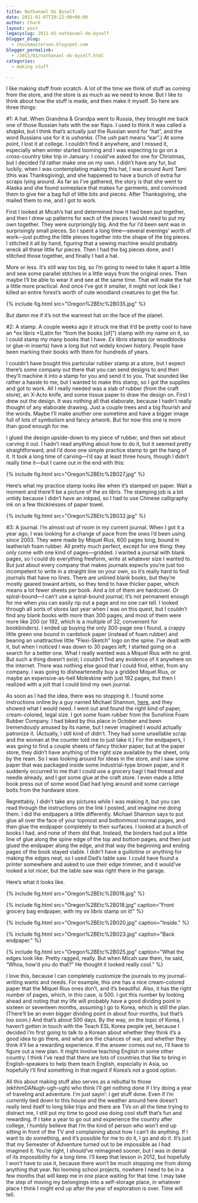 ```yaml
---
title: Nathanael Do Byself
date: 2011-01-07T20:22:00+00:00
author: Chuck
layout: post
legacyslug: 2011-01-nathanael-do-byself
blogger_blog:
  - chuckmasterson.blogspot.com
blogger_permalink:
  - /2011/01/nathanael-do-byself.html
categories:
  - making stuff

---
```


I like making stuff from scratch. A lot of the time we think of stuff as coming
from the store, and the store is as much as we need to know. But I like to
think about how the stuff is made, and then make it myself. So here are three
things: 

\#1: A hat. When Grandma & Grandpa went to Russia, they brought me back one of
those Russian hats with the ear flaps. I used to think it was called a
*shapka*, but I think that’s actually just the Russian word for
“hat”, and the word Russians use for it is *ushanka*. (The
*ush* part means “ear”.) At some point, I lost it at college.
I couldn’t find it anywhere, and I missed it, especially when winter
started looming and I was expecting to go on a cross-country bike trip in
January. I could’ve asked for one for Christmas, but I decided I’d
rather make one on my own. I didn’t have any fur, but luckily, when I was
contemplating making this hat, I was around Aunt Tami (this was Thanksgiving),
and she happened to have a bunch of extra fur scraps lying around. As far as
I’ve gathered, the story is that she went to Alaska and she found
someplace that makes fur garments, and convinced them to give her a bag full of
little bits and pieces. After Thanksgiving, she mailed them to me, and I got to
work.

First I looked at Micah’s hat and determined how it had been put
together, and then I drew up patterns for each of the pieces I would need to
put my own together. They were surprisingly big. And the fur I’d been
sent was in surprisingly small pieces. So I spent a long time—several
evenings’ worth of work—just putting the little pieces together into the
shape of the big pieces. I stitched it all by hand, figuring that a sewing
machine would probably wreck all these little fur pieces. Then I had the big
pieces done, and I stitched those together, and finally I had a hat.

More or less. It’s still way too big, so I’m going to need to take
it apart a little and sew some parallel stitches in a little ways from the
original ones. Then maybe I’ll be able to wear it and see at the same
time. That will make the hat a little more practical. And once I’ve got
it smaller, it might not look like I killed an entire forest’s worth of
cute woodland creatures to get the fur.

{% include fig.html src="Oregon%2BEtc%2B035.jpg" %}


But damn me if it’s not the warmest hat on the face of the planet. 

\#2: A stamp. A couple weeks ago it struck me that it’d be pretty cool to
have an *ex libris *(Latin for “from the books [of]”) stamp
with my name on it, so I could stamp my many books that I have. *Ex
libris* stamps (or woodblocks or glue-in inserts) have a long but not widely
known history. People have been marking their books with them for hundreds of
years.

I couldn’t have bought this particular rubber stamp at a store, but I
expect there’s some company out there that you can send designs to and
then they’ll machine it into a stamp for you and send it to you. That
sounded like rather a hassle to me, but I wanted to make this stamp, so I got
the supplies and got to work. All I really needed was a slab of rubber (from
the craft store), an X-Acto knife, and some tissue paper to draw the design on.
First I drew out the design. It was nothing all that elaborate, because I
hadn’t really thought of any elaborate drawing. Just a couple trees and a
big flourish and the words. Maybe I’ll make another one sometime and have
a bigger image full of lots of symbolism and fancy artwork. But for now this
one is more than good enough for me.

I glued the design upside-down to my piece of rubber, and then set about
carving it out. I hadn’t read anything about how to do it, but it seemed
pretty straightforward, and I’d done one simple practice stamp to get the
hang of it. It took a long time of carving—I’d say at least three hours,
though I didn’t really time it—but I came out in the end with this:

{% include fig.html src="Oregon%2BEtc%2B027.jpg" %}

Here’s what my practice stamp looks like when it’s stamped on 
paper. Wait a moment and there’ll be a picture of the *ex libris*.
The stamping job is a bit untidy because I didn’t have an inkpad, so I
had to use Chinese calligraphy ink on a few thicknesses of paper towel.

{% include fig.html src="Oregon%2BEtc%2B032.jpg" %}

\#3: A journal. I’m almost out of room in my current journal. When I got
it a year ago, I was looking for a change of pace from the ones I’d been
using since 2003. They were made by Miquel Rius, 600 pages long, bound in
leatherish foam rubber. All pretty much perfect, except for one thing: they
only come with one kind of pages—gridded. I wanted a journal with blank pages,
so I could do everything freeform, write at whatever size I wanted to. But just
about every company that makes journals expects you’re just too
incompetent to write in a straight line on your own, so it’s really hard
to find journals that have no lines. There are unlined blank books, but
they’re mostly geared toward artists, so they tend to have thicker paper,
which means a lot fewer sheets per book. And a lot of them are hardcover. Or
spiral-bound—I can’t use a spiral-bound journal; it’s not permanent
enough for me when you can easily rip out a page and no one can tell. I looked
through all sorts of stores last year when I was on this quest, but I
couldn’t find any blank books with more than 300 pages, and most of them
were more like 200 (or 192, which is a multiple of 32, convenient for
bookbinders). I ended up buying the only 300-page one I found, a crappy little
green one bound in cardstock paper (instead of foam rubber) and bearing an
unattractive little “Flexi-Sketch” logo on the spine. I’ve
dealt with it, but when I noticed I was down to 30 pages left, I started going
on a search for a better one. What I really wanted was a Miquel Rius with no
grid. But such a thing doesn’t exist; I couldn’t find any evidence
of it anywhere on the internet. There was nothing else good that I could find,
either, from any company. I was going to disheartenedly buy a gridded Miquel
Rius, or maybe an expensive-as-hell Moleskine with just 192 pages, but then I
realized with a jolt that I could bind my own journal.

As soon as I had the idea, there was no stopping it. I found some instructions
online by a guy named Michael Shannon,
[here](http://michaelshannon.us/makeabook/), and they showed what I would need.
I went out and found the right kind of paper, cream-colored, legal size. I got
some foam rubber from the Sunshine Foam Rubber Company. I had biked by this
place in October and been tremendously amused by its name, but I never imagined
I would actually patronize it. (Actually, I still kind of didn’t. They had some
unsellable scrap and the woman at the counter told me to just take it.) For the
endpapers, I was going to find a couple sheets of fancy thicker paper, but at
the paper store, they didn’t have anything of the right size available by the
sheet, only by the ream. So I was looking around for ideas in the store, and I
saw some paper that was packaged inside some industrial-type brown paper, and
it suddenly occurred to me that I could use a grocery bag! I had thread and
needle already, and I got some glue at the craft store. I even made a little
book press out of some wood Dad had lying around and some carriage bolts from
the hardware store.

Regrettably, I didn’t take any pictures while I was making it, but you
can read through the instructions on the link I posted, and imagine me doing
them. I did the endpapers a little differently. Michael Shannon says to put
glue all over the face of your topmost and bottommost normal pages, and then
glue the endpaper completely to their surfaces. I looked at a bunch of books I
had, and none of them did that. Instead, the binders had put a little line of
glue along the spine edge of the top and bottom pages, and then just glued the
endpaper along the edge, and that way the beginning and ending pages of the
book stayed viable. I didn’t have a guillotine or anything for making the
edges neat, so I used Dad’s table saw. I could have found a printer
somewhere and asked to use their edge trimmer, and it would’ve looked a
lot nicer, but the table saw was right there in the garage.

Here’s what it looks like.

{% include fig.html src="Oregon%2BEtc%2B016.jpg" %}

{% include fig.html src="Oregon%2BEtc%2B018.jpg" caption="Front grocery bag
endpaper, with my *ex libris* stamp on it!" %}

{% include fig.html src="Oregon%2BEtc%2B020.jpg" caption="Inside." %}

{% include fig.html src="Oregon%2BEtc%2B023.jpg" caption="Back endpaper." %}

{% include fig.html src="Oregon%2BEtc%2B025.jpg" caption="What the edges look
like. Pretty ragged, really. But when Micah saw them, he said, “Whoa, how’d you
do that?” He thought it looked really cool." %}

I love this, because I can completely customize the journals to my
journal-writing wants and needs. For example, this one has a nice cream-colored
paper that the Miquel Rius ones don’t, and it’s beautiful. Also, it
has the right number of pages, which, in this case, is 500. I got this number
by looking ahead and noting that my life will probably have a good dividing
point in sixteen or seventeen months, assuming I go to Korea, which is still
the plan. (There’ll be an even bigger dividing point in about four
months, but that’s too soon.) And that’s about 500 days. By the
way, on the topic of Korea, I haven’t gotten in touch with the Teach ESL
Korea people yet, because I decided I’m first going to talk to a Korean
about whether they think it’s a good idea to go there, and what are the
chances of war, and whether they think it’ll be a rewarding experience.
If the answer comes out no, I’ll have to figure out a new plan. It might
involve teaching English in some other country. I think I’ve read that
there are lots of countries that like to bring in English-speakers to help them
teach English, especially in Asia, so hopefully I’ll find something in
that regard if Korea’s not a good option.

All this about making stuff also serves as a rebuttal to those
(ekhhmDANugh-ugh-ugh) who think I’ll get nothing done if I try doing a
year of traveling and adventure. I’m just sayin‘: I get stuff done.
Even if I’m currently tied down to this house and the weather around here
doesn’t really lend itself to long bike trips and there are TVs on all
the time trying to distract me, I still put my time to good use doing cool
stuff that’s fun and rewarding. If I take a year to go out and experience
the country after college, I humbly believe that I’m the kind of person
who won’t end up sitting in front of the TV and complaining about how I
can’t do anything. If I want to do something, and it’s possible for
me to do it, I go and do it. It’s just that my Semester of Adventure
turned out to be impossible as I had imagined it. You’re right, I
should’ve reimagined sooner, but I was in denial of its impossibility for
a long time. I’ll keep that lesson in 2012, but hopefully I won’t
have to use it, because there won’t be much stopping me from doing
anything that year. No looming school projects, nowhere I need to be in a few
months that will keep me in one place waiting for that time. I may take the
step of moving my belongings into a self-storage place, in whatever place I
think I might end up after the year of exploration is over. Time will tell.


